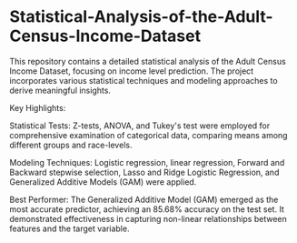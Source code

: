 # Statistical-Analysis-of-the-Adult-Census-Income-Dataset
This repository contains a detailed statistical analysis of the Adult Census Income Dataset, focusing on income level prediction. The project incorporates various statistical techniques and modeling approaches to derive meaningful insights.

Key Highlights:

Statistical Tests: Z-tests, ANOVA, and Tukey's test were employed for comprehensive examination of categorical data, comparing means among different groups and race-levels.

Modeling Techniques: Logistic regression, linear regression, Forward and Backward stepwise selection, Lasso and Ridge Logistic Regression, and Generalized Additive Models (GAM) were applied.

Best Performer: The Generalized Additive Model (GAM) emerged as the most accurate predictor, achieving an 85.68% accuracy on the test set. It demonstrated effectiveness in capturing non-linear relationships between features and the target variable.
